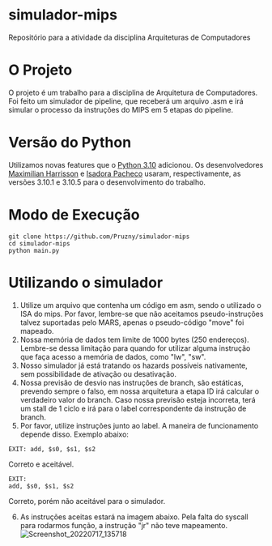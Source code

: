 # simulador-mips
Repositório para a atividade da disciplina Arquiteturas de Computadores

# O Projeto
O projeto é um trabalho para a disciplina de Arquitetura de Computadores. Foi feito um simulador de pipeline, que receberá um arquivo .asm e irá simular o processo da instruções do MIPS em 5 etapas do pipeline.

# Versão do Python
Utilizamos novas features que o [Python 3.10](https://www.python.org/ftp/python/3.10.5/Python-3.10.5.tar.xz) adicionou. Os desenvolvedores [Maximilian Harrisson](https://github.com/Pruzny) e [Isadora Pacheco](https://github.com/Asunnya) usaram, respectivamente, as versões 3.10.1 e 3.10.5 para o desenvolvimento do trabalho.

# Modo de Execução

```
git clone https://github.com/Pruzny/simulador-mips
cd simulador-mips
python main.py
```

# Utilizando o simulador

1. Utilize um arquivo que contenha um código em asm, sendo o utilizado o ISA do mips. Por favor, lembre-se que não aceitamos pseudo-instruções talvez suportadas pelo MARS, apenas o pseudo-código "move" foi mapeado. 
2. Nossa memória de dados tem limite de 1000 bytes (250 endereços). Lembre-se dessa limitação para quando for utilizar alguma instrução que faça acesso a memória de dados, como "lw",  "sw". 
3. Nosso simulador já está tratando os hazards possíveis nativamente, sem possibilidade de ativação ou desativação.
4. Nossa previsão de desvio nas instruções de branch, são estáticas, prevendo sempre o falso, em nossa arquitetura a etapa ID irá calcular o verdadeiro valor do branch. Caso nossa previsão esteja incorreta, terá um stall de 1 ciclo e irá para o label correspondente da instrução de branch.
5. Por favor, utilize instruções junto ao label. A maneira de funcionamento depende disso. Exemplo abaixo:
```
EXIT: add, $s0, $s1, $s2
```
Correto e aceitável.
```
EXIT:
add, $s0, $s1, $s2
```
Correto, porém não aceitável para o simulador.

6. As instruções aceitas estará na imagem abaixo. Pela falta do syscall para rodarmos função, a instrução "jr" não teve mapeamento. 
![Screenshot_20220717_135718](https://user-images.githubusercontent.com/56206429/179416755-e52c5a1f-9f50-4f2a-b459-fe463b72c2f8.png)
